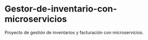 # Gestor-de-inventario-con-microservicios
Proyecto de gestión de inventarios y facturación con microservicios.
